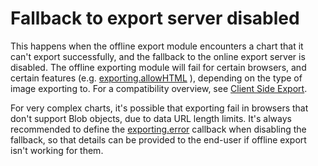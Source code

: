 # Fallback to export server disabled

This happens when the offline export module encounters a chart that it can't 
export successfully, and the fallback to the online export server is disabled.
The offline exporting module will fail for certain browsers, and certain 
features (e.g.
[exporting.allowHTML](https://api.highcharts.com/highcharts/exporting.allowHTML)
), depending on the type of image exporting to. For a compatibility overview,
see
[Client Side Export](https://www.highcharts.com/docs/export-module/client-side-export).

For very complex charts, it's possible that exporting fail in browsers that
don't support Blob objects, due to data URL length limits. It's always
recommended to define the
[exporting.error](https://api.highcharts.com/highcharts/exporting.error)
callback when disabling the fallback, so that details can be provided to the end-user
if offline export isn't working for them.
